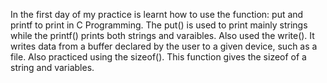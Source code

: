 In the first day of my practice is learnt how to use the function: put and printf to print in C Programming. The put() is used to print mainly strings while the printf() prints both strings and varaibles.
Also used the write(). It writes data from a buffer declared by the user to a given device, such as a file.
Also practiced using the sizeof(). This function gives the sizeof of a string and variables. 
